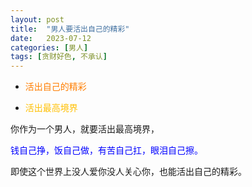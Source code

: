 ```yaml
---
layout: post
title:  "男人要活出自己的精彩"
date:   2023-07-12
categories: [男人]
tags: [贪财好色, 不承认]  
---
```


- <font color="#ff7e00">活出自己的精彩</font>  

- <font color="#ffbf00">活出最高境界</font>  

你作为一个男人，就要活出最高境界，

<font color="#0000ff">钱自己挣，饭自己做，有苦自己扛，眼泪自己擦。</font>  

即使这个世界上没人爱你没人关心你，也能活出自己的精彩。
